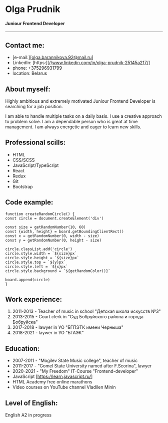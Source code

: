# Olga Prudnik
#### Juniour Frontend Developer
---

## Contact me:
* [e-mail:][olga.barannikova.92@mail.ru] 
* LinkedIn: [https:][//www.linkedin.com/in/olga-prudnik-25145a217/]
* phone: +375296931799
* location: Belarus

## About myself:
Highly ambitious and extremely motivated Juniour Frontend Developer is searching for a job position. 


I am able to handle multiple tasks on a daily basis. I use a creative approach to problem solve. I am a dependable person who is great at time management. I am always energetic and eager to learn new skills.

## Professional scills:
- HTML
- CSS/SCSS
- JavaScript/TypeScript
- React
- Redux
- Git
- Bootstrap

## Code example:
```
function createRandomCircle() {
const circle = document.createElement('div')

const size = getRandomNumber(10, 60)
const {width, height} = board.getBoundingClientRect()
const x = getRandomNumber(0, width - size)
const y = getRandomNumber(0, height - size)

circle.classList.add('circle')
circle.style.width = `${size}px`
circle.style.height = `${size}px`
circle.style.top = `${y}px`
circle.style.left = `${x}px`
circle.style.background = `${getRandomColor()}`

board.append(circle)
}
```

## Work experience:
1. 2011-2013 - Teacher of music in school "Детская школа искусств №3"
2. 2013-2015 - Court clerk in "Суд Бобруйского района и города Бобруйска"
3. 2017-2018 - lawyer in УО "БГПЭТК имени Черныша"
4. 2018-2021 - laywer in УО "БГАЭК"

## Education:
* 2007-2011 - "Mogilev State Music college", teacher of music
* 2011-2017 - "Gomel State University named after F.Scorina", lawyer
* 2020-2021 - "My Freedom" IT-Course "Frontend-developer"
* JavaScript [https://learn.javascript.ru/]
* HTML Academy free online marathons
* Video courses on YouTube channel Vladilen Minin

## Level of English:
English A2 in progress

